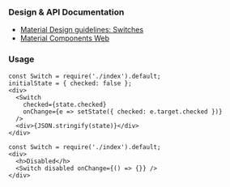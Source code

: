 ### Design & API Documentation

- [Material Design guidelines: Switches](https://material.io/guidelines/components/selection-controls.html#selection-controls-switch)
- [Material Components Web](https://material.io/components/web/catalog/input-controls/switches/)

### Usage

```
const Switch = require('./index').default;
initialState = { checked: false };
<div>
  <Switch
    checked={state.checked}
    onChange={e => setState({ checked: e.target.checked })}
  />
  <div>{JSON.stringify(state)}</div>
</div>
```

```
const Switch = require('./index').default;
<div>
  <h>Disabled</h>
  <Switch disabled onChange={() => {}} />
</div>
```